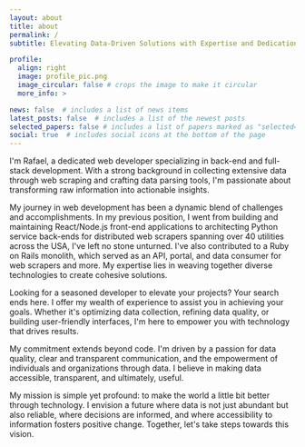 ```yaml
---
layout: about
title: about
permalink: /
subtitle: Elevating Data-Driven Solutions with Expertise and Dedication

profile:
  align: right
  image: profile_pic.png
  image_circular: false # crops the image to make it circular
  more_info: >

news: false  # includes a list of news items
latest_posts: false  # includes a list of the newest posts
selected_papers: false # includes a list of papers marked as "selected={true}"
social: true  # includes social icons at the bottom of the page
---
```


I'm Rafael, a dedicated web developer specializing in back-end and full-stack development. With a strong background in collecting extensive data through web scraping and crafting data parsing tools, I'm passionate about transforming raw information into actionable insights.

My journey in web development has been a dynamic blend of challenges and accomplishments. In my previous position, I went from building and maintaining React/Node.js front-end applications to architecting Python service back-ends for distributed web scrapers spanning over 40 utilities across the USA, I've left no stone unturned. I've also contributed to a Ruby on Rails monolith, which served as an API, portal, and data consumer for web scrapers and more. My expertise lies in weaving together diverse technologies to create cohesive solutions.

Looking for a seasoned developer to elevate your projects? Your search ends here. I offer my wealth of experience to assist you in achieving your goals. Whether it's optimizing data collection, refining data quality, or building user-friendly interfaces, I'm here to empower you with technology that drives results.

My commitment extends beyond code. I'm driven by a passion for data quality, clear and transparent communication, and the empowerment of individuals and organizations through data. I believe in making data accessible, transparent, and ultimately, useful. 

My mission is simple yet profound: to make the world a little bit better through technology. I envision a future where data is not just abundant but also reliable, where decisions are informed, and where accessibility to information fosters positive change. Together, let's take steps towards this vision.